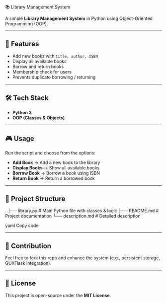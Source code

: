 📚 Library Management System  

A simple **Library Management System** in Python using Object-Oriented Programming (OOP).  

---

## 🚀 Features  
- Add new books with `title, author, ISBN`  
- Display all available books  
- Borrow and return books  
- Membership check for users  
- Prevents duplicate borrowing / returning  

---

## 🛠️ Tech Stack  
- **Python 3**  
- **OOP (Classes & Objects)**  

---

## 🎮 Usage  
Run the script and choose from the options:  
- **Add Book** → Add a new book to the library  
- **Display Books** → Show all available books  
- **Borrow Book** → Borrow a book using ISBN  
- **Return Book** → Return a borrowed book  

---

## 📂 Project Structure  
.
├── library.py # Main Python file with classes & logic
├── README.md # Project documentation
└── description.md # Detailed description

yaml
Copy code

---

## 🤝 Contribution  
Feel free to fork this repo and enhance the system (e.g., persistent storage, GUI/Flask integration).  

---

## 📜 License  
This project is open-source under the **MIT License**.  
